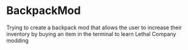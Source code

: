 # BackpackMod
Trying to create a backpack mod that allows the user to increase their inventory by buying an item in the terminal to learn Lethal Company modding
